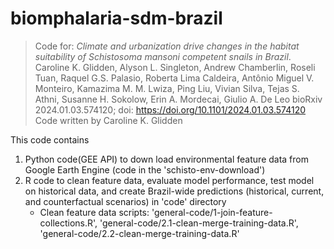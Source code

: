 # biomphalaria-sdm-brazil
> Code for: *Climate and urbanization drive changes in the habitat suitability of Schistosoma mansoni competent snails in Brazil*.
Caroline K. Glidden, Alyson L. Singleton, Andrew Chamberlin, Roseli Tuan, Raquel G.S. Palasio, Roberta Lima Caldeira, Antônio Miguel V. Monteiro, Kamazima M. M. Lwiza, Ping Liu, Vivian Silva, Tejas S. Athni, Susanne H. Sokolow, Erin A. Mordecai, Giulio A. De Leo
bioRxiv 2024.01.03.574120; doi: https://doi.org/10.1101/2024.01.03.574120
> Code written by Caroline K. Glidden
>
This code contains
1) Python code(GEE API) to down load environmental feature data from Google Earth Engine (code in the 'schisto-env-download')
2) R code to clean feature data, evaluate model performance, test model on historical data, and create Brazil-wide predictions (historical, current, and counterfactual scenarios) in 'code' directory
   * Clean feature data scripts: 'general-code/1-join-feature-collections.R', 'general-code/2.1-clean-merge-training-data.R', 'general-code/2.2-clean-merge-training-data.R'
